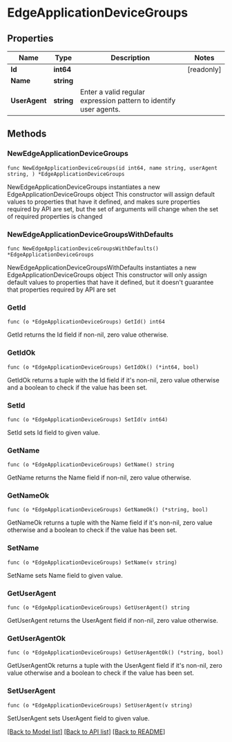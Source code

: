 # EdgeApplicationDeviceGroups

## Properties

Name | Type | Description | Notes
------------ | ------------- | ------------- | -------------
**Id** | **int64** |  | [readonly] 
**Name** | **string** |  | 
**UserAgent** | **string** | Enter a valid regular expression pattern to identify user agents. | 

## Methods

### NewEdgeApplicationDeviceGroups

`func NewEdgeApplicationDeviceGroups(id int64, name string, userAgent string, ) *EdgeApplicationDeviceGroups`

NewEdgeApplicationDeviceGroups instantiates a new EdgeApplicationDeviceGroups object
This constructor will assign default values to properties that have it defined,
and makes sure properties required by API are set, but the set of arguments
will change when the set of required properties is changed

### NewEdgeApplicationDeviceGroupsWithDefaults

`func NewEdgeApplicationDeviceGroupsWithDefaults() *EdgeApplicationDeviceGroups`

NewEdgeApplicationDeviceGroupsWithDefaults instantiates a new EdgeApplicationDeviceGroups object
This constructor will only assign default values to properties that have it defined,
but it doesn't guarantee that properties required by API are set

### GetId

`func (o *EdgeApplicationDeviceGroups) GetId() int64`

GetId returns the Id field if non-nil, zero value otherwise.

### GetIdOk

`func (o *EdgeApplicationDeviceGroups) GetIdOk() (*int64, bool)`

GetIdOk returns a tuple with the Id field if it's non-nil, zero value otherwise
and a boolean to check if the value has been set.

### SetId

`func (o *EdgeApplicationDeviceGroups) SetId(v int64)`

SetId sets Id field to given value.


### GetName

`func (o *EdgeApplicationDeviceGroups) GetName() string`

GetName returns the Name field if non-nil, zero value otherwise.

### GetNameOk

`func (o *EdgeApplicationDeviceGroups) GetNameOk() (*string, bool)`

GetNameOk returns a tuple with the Name field if it's non-nil, zero value otherwise
and a boolean to check if the value has been set.

### SetName

`func (o *EdgeApplicationDeviceGroups) SetName(v string)`

SetName sets Name field to given value.


### GetUserAgent

`func (o *EdgeApplicationDeviceGroups) GetUserAgent() string`

GetUserAgent returns the UserAgent field if non-nil, zero value otherwise.

### GetUserAgentOk

`func (o *EdgeApplicationDeviceGroups) GetUserAgentOk() (*string, bool)`

GetUserAgentOk returns a tuple with the UserAgent field if it's non-nil, zero value otherwise
and a boolean to check if the value has been set.

### SetUserAgent

`func (o *EdgeApplicationDeviceGroups) SetUserAgent(v string)`

SetUserAgent sets UserAgent field to given value.



[[Back to Model list]](../README.md#documentation-for-models) [[Back to API list]](../README.md#documentation-for-api-endpoints) [[Back to README]](../README.md)


